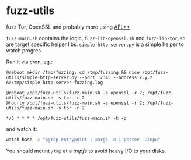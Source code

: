 # fuzz-utils
fuzz Tor, OpenSSL and probably more using [AFL++](https://github.com/AFLplusplus/AFLplusplus/)

`fuzz-main.sh` contains the logic, `fuzz-lib-openssl.sh` and `fuzz-lib-tor.sh` are target specific helper libs.
`simple-http-server.py` is a simple helper to watch progres.

Run it via cron, eg.:

```
@reboot mkdir /tmp/fuzzing; cd /tmp/fuzzing && nice /opt/fuzz-utils/simple-http-server.py --port 12345 --address x.y.z &>/tmp/simple-http-server-fuzzing.log

@reboot /opt/fuzz-utils/fuzz-main.sh -s openssl -r 2; /opt/fuzz-utils/fuzz-main.sh -s tor -r 2
@hourly /opt/fuzz-utils/fuzz-main.sh -s openssl -r 2; /opt/fuzz-utils/fuzz-main.sh -s tor -r 2

*/5 * * * * /opt/fuzz-utils/fuzz-main.sh -k -p

```
and watch it:

```bash
watch bash -c "pgrep entrypoint | xargs -n 1 pstree -Ulnpu"
```


You should mount `/tmp` at a *tmpfs* to avoid heavy I/O to your disks.

